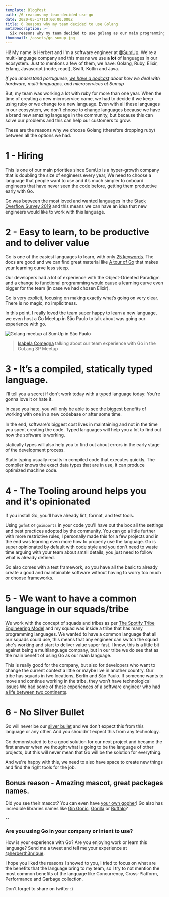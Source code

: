 ```yaml
---
template: BlogPost
path: /6-reasons-my-team-decided-use-go
date: 2020-05-17T10:00:00.000Z
title: 6 Reasons why my team decided to use Golang
metaDescription: >-
  Six reasons why my team decided to use golang as our main programming language
thumbnail: /assets/go_sumup.jpg
---
```


Hi! My name is Herbert and I'm a software engineer at [@SumUp](https://twitter.com/sumupeng). We're a multi-language company and this means we use **a lot** of languages in our ecosystem. Just to mentions a few of them, we have: Golang, Ruby, Elixir, Erlang, Javascript (node, react), Swift, Kotlin and Java.

_If you understand portuguese, [we have a podcast](https://hipsters.tech/hardware-multiplas-linguagens-e-microsservicos-na-sumup-hipsters-on-the-road-30/) about how we deal with hardware, multi-languages, and microservices at Sumup_

But, my team was working a lot with ruby for more than one year. When the time of creating a new microservice came, we had to decide if we keep using ruby or we change to a new language. Even with all these languages in our ecosystem, we don't choose to change languages because we have a brand new amazing language in the community, but because this can solve our problems and this can help our customers to grow.

These are the reasons why we choose Golang (therefore dropping ruby) between all the options we had.

# 1 - Hiring

This is one of our main priorities since SumUp is a hyper-growth company that is doubling the size of engineers every year,
We need to choose a language that people want to use and it’s much simpler to onboard engineers that have never seen the code before, getting them productive early with Go.

Go was between the most loved and wanted languages in the [Stack Overflow Survey 2019](https://insights.stackoverflow.com/survey/2019#most-loved-dreaded-and-wanted) and this means we can have an idea that new engineers would like to work with this language.

# 2 - Easy to learn, to be productive and to deliver value

Go is one of the easiest languages to learn, with only [25 keywords](https://golang.org/ref/spec#Keywords). The docs are good and we can find great material like [A tour of Go](https://tour.golang.org/welcome/1) that makes your learning curve less steep.

Our developers had a lot of experience with the Object-Oriented Paradigm and a change to functional programming would cause a learning curve even bigger for the team (in case we had chosen Elixir).

Go is very explicit, focusing on making exactly what’s going on very clear. There is no magic, no implicitness.

In this point, I really loved the team super happy to learn a new language, we even host a Go Meetup in São Paulo to talk about was going our experience with go.

<img src="/assets/go_sumup.jpg" alt="Golang meetup at SumUp in São Paulo" />

> [Isabela Comegna](https://www.linkedin.com/in/isabela-comegna-dos-santos/) talking about our team experience with Go in the GoLang SP Meetup

# 3 - It’s a compiled, statically typed language.

I'll tell you a secret if don't work today with a typed language today: You're gonna love it or hate it.

In case you hate, you will only be able to see the biggest benefits of working with one in a new codebase or after some time.

In the end, software's biggest cost lives in maintaining and not in the time you spent creating the code. Typed languages will help you a lot to find out how the software is working.

statically types will also help you to find out about errors in the early stage of the development process.

Static typing usually results in compiled code that executes quickly. The compiler knows the exact data types that are in use, it can produce optimized machine code.

# 4 - The Tooling around helps you and it's opinionated

If you install Go, you'll have already lint, format, and test tools.

Using `gofmt` or `goimports` in your code you'll have out the box all the settings and best practices adopted by the community.
You can go a little further with more restrictive rules, I personally made this for a few projects and in the end was learning even more how to properly use the language.
Go is super opinionated by default with code style and you don't need to waste time arguing with your team about small details, you just need to follow what is already defined.

Go also comes with a test framework, so you have all the basic to already create a good and maintainable software without having to worry too much or choose frameworks.

# 5 - We want to have a common language in our squads/tribe

We work with the concept of squads and tribes as per [The Spotify Tribe Engineering Model](https://medium.com/scaled-agile-framework/exploring-key-elements-of-spotifys-agile-scaling-model-471d2a23d7ea) and my squad was inside a tribe that has many programming languages. We wanted to have a common language that all our squads could use, this means that any engineer can switch the squad she's working and start to deliver value super fast. I know, this is a little bit against being a multilanguage company, but in our tribe we do see that as the main benefit of using Go as our main language.

This is really good for the company, but also for developers who want to change the current context a little or maybe live in another country.
Our tribe has squads in two locations, Berlin and São Paulo. If someone wants to move and continue working in the tribe, they won’t have technological issues
We had some of these experiences of a software engineer who had [a life between two continents](https://medium.com/inside-sumup/life-as-a-sumup-software-engineer-across-2-continents-c64e626eeee7).

# 6 - No Silver Bullet

Go will never be our [silver bullet](https://en.wikipedia.org/wiki/No_Silver_Bullet) and we don't expect this from this language or any other.
And you shouldn't expect this from any technology.

Go demonstrated to be a good solution for our next project and became the first answer when we thought what is going to be the language of other projects, but this will never mean that Go will be the solution for everything.

And we're happy with this, we need to also have space to create new things and find the right tools for the job.

## Bonus reason - Amazing mascot, great packages names.

Did you see their mascot? You can even have [your own gopher](https://gopherize.me/)!
Go also has incredible libraries names like [Gin Gonic](https://github.com/gin-gonic/gin), [Gorilla](https://www.gorillatoolkit.org/) or [Buffalo](https://gobuffalo.io/en/)?

--

### Are you using Go in your company or intent to use?

How is your experience with Go? Are you enjoying work or learn this language? Send me a tweet and tell me your experience at [@herberth3nrique](https://twitter.com/herberth3nrique).

I hope you liked the reasons I showed to you, I tried to focus on what are the benefits that the language bring to my team, so I try to not mention the most common benefits of the language like Concurrency, Cross-Platform, Performance and Garbage collection.

Don't forget to share on twitter :)
